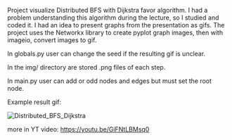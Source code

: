 Project visualize Distributed BFS with Dijkstra favor algorithm. I had a problem understanding this algorithm during the lecture, so I studied and coded it. I had an idea to present graphs from the presentation as gifs. The project uses the Networkx library to create pyplot graph images,
then with imageio, convert images to gif.

In globals.py user can change the seed if the resulting gif is unclear.

In the img/ directory are stored .png files of each step.

In main.py user can add or odd nodes and edges but must set the root node.

Example result gif:

![Distributed_BFS_Dijkstra](https://user-images.githubusercontent.com/61683825/218271165-b420a971-101f-4405-a3f4-fef7e58d51e3.gif)

more in YT video: https://youtu.be/GiFNtLBMsq0
